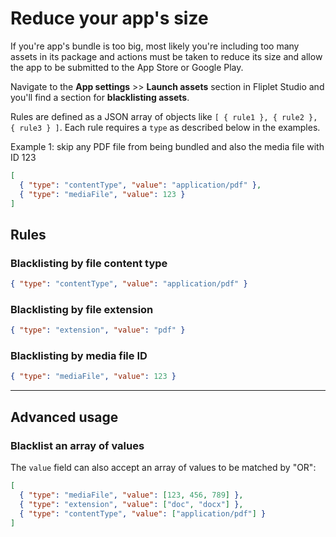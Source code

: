 # Reduce your app's size

If you're app's bundle is too big, most likely you're including too many assets in its package and actions must be taken to reduce its size and allow the app to be submitted to the App Store or Google Play.

Navigate to the **App settings** >> **Launch assets** section in Fliplet Studio and you'll find a section for **blacklisting assets**.

Rules are defined as a JSON array of objects like `[ { rule1 }, { rule2 }, { rule3 } ]`. Each rule requires a `type` as described below in the examples.

Example 1: skip any PDF file from being bundled and also the media file with ID 123

```json
[
  { "type": "contentType", "value": "application/pdf" },
  { "type": "mediaFile", "value": 123 }
]
```

## Rules

### Blacklisting by file content type

```json
{ "type": "contentType", "value": "application/pdf" }
```

### Blacklisting by file extension

```json
{ "type": "extension", "value": "pdf" }
```

### Blacklisting by media file ID

```json
{ "type": "mediaFile", "value": 123 }
```

---

## Advanced usage

### Blacklist an array of values

The `value` field can also accept an array of values to be matched by "OR":

```json
[
  { "type": "mediaFile", "value": [123, 456, 789] },
  { "type": "extension", "value": ["doc", "docx"] },
  { "type": "contentType", "value": ["application/pdf"] }
]
```
